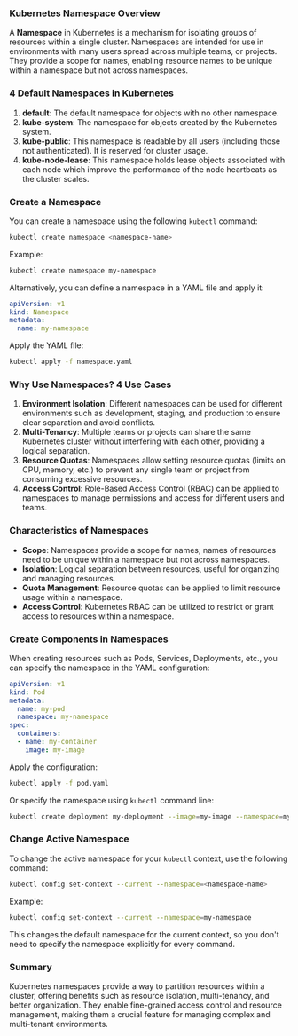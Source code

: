 ### Kubernetes Namespace Overview

A **Namespace** in Kubernetes is a mechanism for isolating groups of resources within a single cluster. Namespaces are intended for use in environments with many users spread across multiple teams, or projects. They provide a scope for names, enabling resource names to be unique within a namespace but not across namespaces.

### 4 Default Namespaces in Kubernetes

1. **default**: The default namespace for objects with no other namespace.
2. **kube-system**: The namespace for objects created by the Kubernetes system.
3. **kube-public**: This namespace is readable by all users (including those not authenticated). It is reserved for cluster usage.
4. **kube-node-lease**: This namespace holds lease objects associated with each node which improve the performance of the node heartbeats as the cluster scales.

### Create a Namespace

You can create a namespace using the following `kubectl` command:

```sh
kubectl create namespace <namespace-name>
```

Example:

```sh
kubectl create namespace my-namespace
```

Alternatively, you can define a namespace in a YAML file and apply it:

```yaml
apiVersion: v1
kind: Namespace
metadata:
  name: my-namespace
```

Apply the YAML file:

```sh
kubectl apply -f namespace.yaml
```

### Why Use Namespaces? 4 Use Cases

1. **Environment Isolation**: Different namespaces can be used for different environments such as development, staging, and production to ensure clear separation and avoid conflicts.
2. **Multi-Tenancy**: Multiple teams or projects can share the same Kubernetes cluster without interfering with each other, providing a logical separation.
3. **Resource Quotas**: Namespaces allow setting resource quotas (limits on CPU, memory, etc.) to prevent any single team or project from consuming excessive resources.
4. **Access Control**: Role-Based Access Control (RBAC) can be applied to namespaces to manage permissions and access for different users and teams.

### Characteristics of Namespaces

- **Scope**: Namespaces provide a scope for names; names of resources need to be unique within a namespace but not across namespaces.
- **Isolation**: Logical separation between resources, useful for organizing and managing resources.
- **Quota Management**: Resource quotas can be applied to limit resource usage within a namespace.
- **Access Control**: Kubernetes RBAC can be utilized to restrict or grant access to resources within a namespace.

### Create Components in Namespaces

When creating resources such as Pods, Services, Deployments, etc., you can specify the namespace in the YAML configuration:

```yaml
apiVersion: v1
kind: Pod
metadata:
  name: my-pod
  namespace: my-namespace
spec:
  containers:
  - name: my-container
    image: my-image
```

Apply the configuration:

```sh
kubectl apply -f pod.yaml
```

Or specify the namespace using `kubectl` command line:

```sh
kubectl create deployment my-deployment --image=my-image --namespace=my-namespace
```

### Change Active Namespace

To change the active namespace for your `kubectl` context, use the following command:

```sh
kubectl config set-context --current --namespace=<namespace-name>
```

Example:

```sh
kubectl config set-context --current --namespace=my-namespace
```

This changes the default namespace for the current context, so you don't need to specify the namespace explicitly for every command.

### Summary

Kubernetes namespaces provide a way to partition resources within a cluster, offering benefits such as resource isolation, multi-tenancy, and better organization. They enable fine-grained access control and resource management, making them a crucial feature for managing complex and multi-tenant environments.
